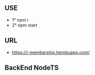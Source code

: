 ## USE
 - 1° npm i
 - 2° npm start
 
## URL
 - https://i-membership.herokuapp.com/
 
 
## BackEnd NodeTS
